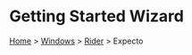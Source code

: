 # Getting Started Wizard

[Home](/docs/wiz/readme.md) > [Windows](pickide_Windows.md) > [Rider](picktest_Windows_Rider.md) > Expecto
